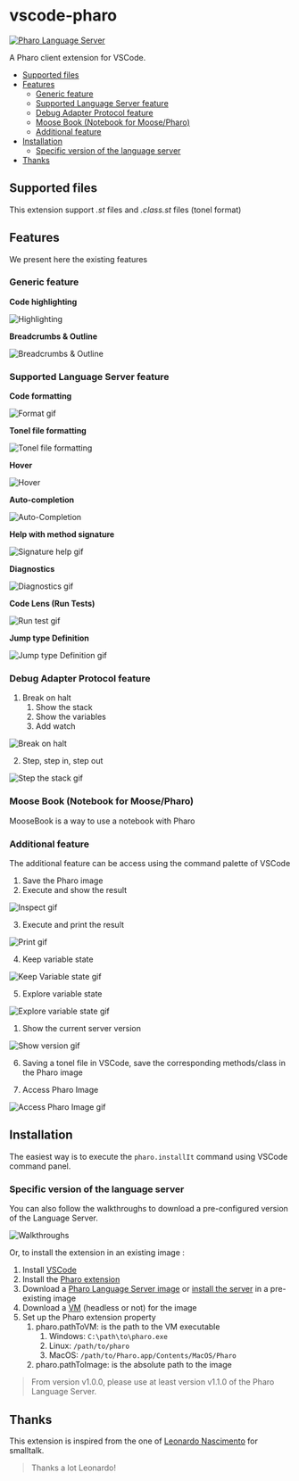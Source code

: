 # vscode-pharo <!-- omit in toc -->

[![Pharo Language Server](https://vsmarketplacebadges.dev/version/badetitou.pharo-language-server.svg)](https://marketplace.visualstudio.com/items?itemName=badetitou.pharo-language-server)

A Pharo client extension for VSCode.

- [Supported files](#supported-files)
- [Features](#features)
  - [Generic feature](#generic-feature)
  - [Supported Language Server feature](#supported-language-server-feature)
  - [Debug Adapter Protocol feature](#debug-adapter-protocol-feature)
  - [Moose Book (Notebook for Moose/Pharo)](#moose-book-notebook-for-moosepharo)
  - [Additional feature](#additional-feature)
- [Installation](#installation)
  - [Specific version of the language server](#specific-version-of-the-language-server)
- [Thanks](#thanks)

## Supported files

This extension support *.st* files and *.class.st* files (tonel format)

## Features

We present here the existing features

### Generic feature

**Code highlighting**

![Highlighting](https://raw.githubusercontent.com/badetitou/vscode-pharo/main/docs/img/highlighting.png)

**Breadcrumbs & Outline**

![Breadcrumbs & Outline](https://raw.githubusercontent.com/badetitou/vscode-pharo/main/docs/img/breadcrumbs-and-outline.gif)

### Supported Language Server feature

**Code formatting**

![Format gif](https://raw.githubusercontent.com/badetitou/vscode-pharo/main/docs/img/format.gif)

**Tonel file formatting**

![Tonel file formatting](https://raw.githubusercontent.com/badetitou/vscode-pharo/main/docs/img/format-tonel.gif)

**Hover**

![Hover](https://raw.githubusercontent.com/badetitou/vscode-pharo/main/docs/img/hover.png)

**Auto-completion**

![Auto-Completion](https://raw.githubusercontent.com/badetitou/vscode-pharo/main/docs/img/Auto-completion.gif)

**Help with method signature**

![Signature help gif](https://raw.githubusercontent.com/badetitou/vscode-pharo/main/docs/img/signatureHelp.gif)

**Diagnostics**

![Diagnostics gif](https://raw.githubusercontent.com/badetitou/vscode-pharo/main/docs/img/diagnostics.gif)

**Code Lens (Run Tests)**

![Run test gif](https://raw.githubusercontent.com/badetitou/vscode-pharo/main/docs/img/runTest.gif)

**Jump type Definition**

![Jump type Definition gif](https://raw.githubusercontent.com/badetitou/vscode-pharo/main/docs/img/jump-type-def.gif)

### Debug Adapter Protocol feature

1. Break on halt
   1. Show the stack
   2. Show the variables
   3. Add watch

![Break on halt](https://raw.githubusercontent.com/badetitou/vscode-pharo/main/docs/img/breakOnHalt.gif)

2. Step, step in, step out

![Step the stack gif](https://raw.githubusercontent.com/badetitou/vscode-pharo/main/docs/img/debugSteps.gif)


### Moose Book (Notebook for Moose/Pharo)

MooseBook is a way to use a notebook with Pharo

### Additional feature

The additional feature can be access using the command palette of VSCode

1. Save the Pharo image
2. Execute and show the result

![Inspect gif](https://raw.githubusercontent.com/badetitou/vscode-pharo/main/docs/img/inspectResult.gif)

3. Execute and print the result

![Print gif](https://raw.githubusercontent.com/badetitou/vscode-pharo/main/docs/img/printResult.gif)

4. Keep variable state

![Keep Variable state gif](https://raw.githubusercontent.com/badetitou/vscode-pharo/main/docs/img/keep-variable-state.gif)

5. Explore variable state

![Explore variable state gif](https://raw.githubusercontent.com/badetitou/vscode-pharo/main/docs/img/documentVariablesBrowser.gif)

1. Show the current server version

![Show version gif](https://raw.githubusercontent.com/badetitou/vscode-pharo/main/docs/img/pharo-version.gif)

6. Saving a tonel file in VSCode, save the corresponding methods/class in the Pharo image

7. Access Pharo Image

![Access Pharo Image gif](https://raw.githubusercontent.com/badetitou/vscode-pharo/main/docs/img/accessPharoImage.gif)

## Installation

The easiest way is to execute the `pharo.installIt` command using VSCode command panel.

### Specific version of the language server

You can also follow the walkthroughs to download a pre-configured version of the Language Server.

![Walkthroughs](https://raw.githubusercontent.com/badetitou/vscode-pharo/main/docs/img/walkthroughs.gif)

Or, to install the extension in an existing image :

1. Install [VSCode](https://code.visualstudio.com/)
2. Install the [Pharo extension](https://marketplace.visualstudio.com/items?itemName=badetitou.pharo-language-server)
3. Download a [Pharo Language Server image](https://github.com/badetitou/Pharo-LanguageServer/releases) or [install the server](https://github.com/badetitou/Pharo-LanguageServer#installation) in a pre-existing image
4. Download a [VM](https://files.pharo.org/vm/pharo-spur64-headless/) (headless or not) for the image
5. Set up the Pharo extension property
   1. pharo.pathToVM: is the path to the VM executable
      1. Windows: `C:\path\to\pharo.exe`
      2. Linux: `/path/to/pharo`
      3. MacOS: `/path/to/Pharo.app/Contents/MacOS/Pharo`
   2. pharo.pathToImage: is the absolute path to the image

> From version v1.0.0, please use at least version v1.1.0 of the Pharo Language Server.

## Thanks

This extension is inspired from the one of [Leonardo Nascimento](https://github.com/leocamello/vscode-smalltalk) for smalltalk.

> Thanks a lot Leonardo!
